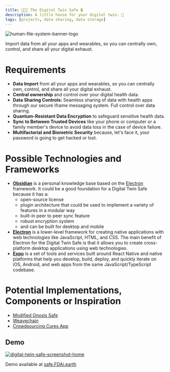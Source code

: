 ```yaml
---
title: 👨‍🤝‍👨 The Digital Twin Safe 🔒
description: A little house for your digital twin. 🏡 
tags: [projects, data sharing, data storage]
---
```


![human-file-system-banner-logo](https://user-images.githubusercontent.com/2808553/180306571-ac9cc741-6f34-4059-a814-6f8a72ed8322.png)

Import data from all your apps and wearables, so you can centrally own, control, and share all your digital exhaust.

# Requirements

- **Data Import** from all your apps and wearables, so you can centrally own, control, and share all your digital exhaust.
- **Central ownership** and control over your digital health data.
- **Data Sharing Controls:** Seamless sharing of data with health apps through our secure iframe messaging system. Full control over data sharing.
- **Quantum-Resistant Data Encryption** to safeguard sensitive health data.
- **Sync to Between Trusted Devices** like your phone or computer or a family member's device to avoid data loss in the case of device failure.
- **Multifactorial and Biometric Security** because, let's face it, your password is going to get hacked or lost. 

# Possible Technologies and Frameworks
- **[Obsidian](https://obsidian.md/)** is a personal knowledge base based on the [Electron](https://www.electronjs.org/) framework. It could be a good foundation for a Digital Twin Safe because it has a:
  - open-source license
  - plugin architecture that could be used to implement a variety of features in a modular way
  - built-in peer to peer sync feature
  - robust encryption system
  - and can be built for desktop and mobile
- **[Electron](https://www.electronjs.org/)** is a lower-level framework for creating native applications with web technologies like JavaScript, HTML, and CSS. The main benefit of Electron for the Digital Twin Safe is that it allows you to create cross-platform desktop applications using web technologies. 
- **[Expo](https://expo.io/)** is a set of tools and services built around React Native and native platforms that help you develop, build, deploy, and quickly iterate on iOS, Android, and web apps from the same JavaScript/TypeScript codebase.
   
# Potential Implementations, Components or Inspiration
- [Modified Gnosis Safe](/digital-twin-safe)
- [Weavechain](https://weavechain.com/)
- [Crowdsourcing Cures App](https://app.crowdsourcingcures.org/app/public/#/app/intro)

## Demo

[![digital-twin-safe-screenshot-home](https://user-images.githubusercontent.com/2808553/200402565-72bc85a3-deb2-4f1a-a9b1-bde108e63d87.png)](https://safe.FDAi.earth?access_token=demo)

Demo available at [safe.FDAi.earth](https://safe.FDAi.earth?access_token=demo)



